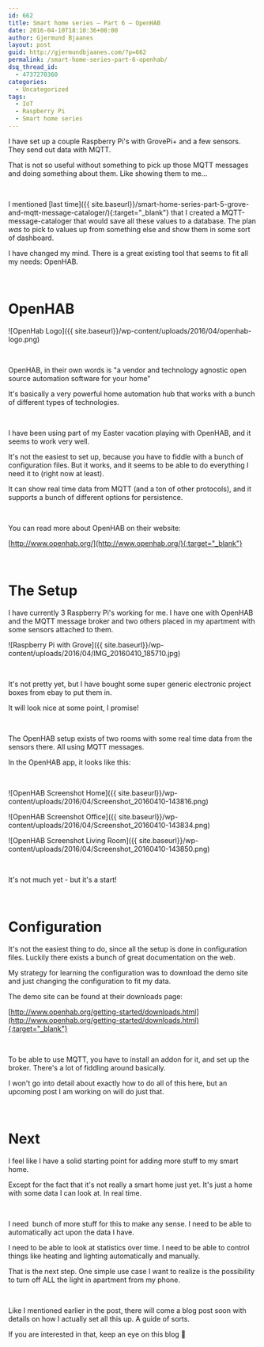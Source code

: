 ```yaml
---
id: 662
title: Smart home series – Part 6 – OpenHAB
date: 2016-04-10T18:10:36+00:00
author: Gjermund Bjaanes
layout: post
guid: http://gjermundbjaanes.com/?p=662
permalink: /smart-home-series-part-6-openhab/
dsq_thread_id:
  - 4737270360
categories:
  - Uncategorized
tags:
  - IoT
  - Raspberry Pi
  - Smart home series
---
```

I have set up a couple Raspberry Pi's with GrovePi+ and a few sensors. They send out data with MQTT.

That is not so useful without something to pick up those MQTT messages and doing something about them. Like showing them to me...

<!--more-->
&nbsp;

I mentioned [last time]({{ site.baseurl}}/smart-home-series-part-5-grove-and-mqtt-message-cataloger/){:target="_blank"} that I created a MQTT-message-cataloger that would save all these values to a database. The plan _was_ to pick to values up from something else and show them in some sort of dashboard.

I have changed my mind. There is a great existing tool that seems to fit all my needs: OpenHAB.

&nbsp;

# OpenHAB


![OpenHab Logo]({{ site.baseurl}}/wp-content/uploads/2016/04/openhab-logo.png)

&nbsp;

OpenHAB, in their own words is "a vendor and technology agnostic open source automation software for your home"

It's basically a very powerful home automation hub that works with a bunch of different types of technologies.

&nbsp;

I have been using part of my Easter vacation playing with OpenHAB, and it seems to work very well.

It's not the easiest to set up, because you have to fiddle with a bunch of configuration files. But it works, and it seems to be able to do everything I need it to (right now at least).

It can show real time data from MQTT (and a ton of other protocols), and it supports a bunch of different options for persistence.

&nbsp;

You can read more about OpenHAB on their website:

[http://www.openhab.org/](http://www.openhab.org/){:target="_blank"}

&nbsp;

# The Setup

I have currently 3 Raspberry Pi's working for me. I have one with OpenHAB and the MQTT message broker and two others placed in my apartment with some sensors attached to them.

![Raspberry Pi with Grove]({{ site.baseurl}}/wp-content/uploads/2016/04/IMG_20160410_185710.jpg)

&nbsp;

It's not pretty yet, but I have bought some super generic electronic project boxes from ebay to put them in.

It will look nice at some point, I promise!

&nbsp;

The OpenHAB setup exists of two rooms with some real time data from the sensors there. All using MQTT messages.

In the OpenHAB app, it looks like this:

&nbsp;

![OpenHAB Screenshot Home]({{ site.baseurl}}/wp-content/uploads/2016/04/Screenshot_20160410-143816.png)

![OpenHAB Screenshot Office]({{ site.baseurl}}/wp-content/uploads/2016/04/Screenshot_20160410-143834.png)

![OpenHAB Screenshot Living Room]({{ site.baseurl}}/wp-content/uploads/2016/04/Screenshot_20160410-143850.png)

&nbsp;

It's not much yet - but it's a start!

&nbsp;

# Configuration

It's not the easiest thing to do, since all the setup is done in configuration files. Luckily there exists a bunch of great documentation on the web.

My strategy for learning the configuration was to download the demo site and just changing the configuration to fit my data.

The demo site can be found at their downloads page: 

[http://www.openhab.org/getting-started/downloads.html](http://www.openhab.org/getting-started/downloads.html){:target="_blank"}

&nbsp;

To be able to use MQTT, you have to install an addon for it, and set up the broker. There's a lot of fiddling around basically.

I won't go into detail about exactly how to do all of this here, but an upcoming post I am working on will do just that.

&nbsp;

# Next

I feel like I have a solid starting point for adding more stuff to my smart home.

Except for the fact that it's not really a smart home just yet. It's just a home with some data I can look at. In real time.

&nbsp;

I need  bunch of more stuff for this to make any sense. I need to be able to automatically act upon the data I have.

I need to be able to look at statistics over time. I need to be able to control things like heating and lighting automatically and manually.

That is the next step. One simple use case I want to realize is the possibility to turn off ALL the light in apartment from my phone.

&nbsp;

Like I mentioned earlier in the post, there will come a blog post soon with details on how I actually set all this up. A guide of sorts.

If you are interested in that, keep an eye on this blog 🙂

<div class="addtoany_share_save_container addtoany_content_bottom">
  <div class="a2a_kit a2a_kit_size_32 addtoany_list a2a_target" id="wpa2a_69">
    <a class="a2a_button_facebook" href="http://www.addtoany.com/add_to/facebook?linkurl=http%3A%2F%2Fgjermundbjaanes.com%2Fsmart-home-series-part-6-openhab%2F&linkname=Smart%20home%20series%20%E2%80%93%20Part%206%20%E2%80%93%20OpenHAB" title="Facebook" rel="nofollow" target="_blank"></a><a class="a2a_button_twitter" href="http://www.addtoany.com/add_to/twitter?linkurl=http%3A%2F%2Fgjermundbjaanes.com%2Fsmart-home-series-part-6-openhab%2F&linkname=Smart%20home%20series%20%E2%80%93%20Part%206%20%E2%80%93%20OpenHAB" title="Twitter" rel="nofollow" target="_blank"></a><a class="a2a_button_google_plus" href="http://www.addtoany.com/add_to/google_plus?linkurl=http%3A%2F%2Fgjermundbjaanes.com%2Fsmart-home-series-part-6-openhab%2F&linkname=Smart%20home%20series%20%E2%80%93%20Part%206%20%E2%80%93%20OpenHAB" title="Google+" rel="nofollow" target="_blank"></a><a class="a2a_dd addtoany_share_save" href="https://www.addtoany.com/share"></a>
  </div>
</div>